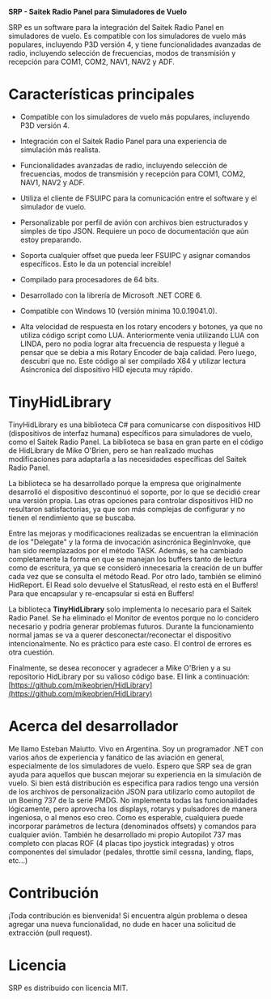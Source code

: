 **SRP - Saitek Radio Panel para Simuladores de Vuelo**
  

SRP es un software para la integración del Saitek Radio Panel en simuladores de vuelo. Es compatible con los simuladores de vuelo más populares, incluyendo P3D versión 4, y tiene funcionalidades avanzadas de radio, incluyendo selección de frecuencias, modos de transmisión y recepción para COM1, COM2, NAV1, NAV2 y ADF.

  

# Características principales

-   Compatible con los simuladores de vuelo más populares, incluyendo P3D versión 4.
    
-   Integración con el Saitek Radio Panel para una experiencia de simulación más realista.
    
-   Funcionalidades avanzadas de radio, incluyendo selección de frecuencias, modos de transmisión y recepción para COM1, COM2, NAV1, NAV2 y ADF.
    
-   Utiliza el cliente de FSUIPC para la comunicación entre el software y el simulador de vuelo.
    
-   Personalizable por perfil de avión con archivos bien estructurados y simples de tipo JSON. Requiere un poco de documentación que aún estoy preparando.
    
-   Soporta cualquier offset que pueda leer FSUIPC y asignar comandos específicos. Esto le da un potencial increible!
    
-   Compilado para procesadores de 64 bits.
    
-   Desarrollado con la librería de Microsoft .NET CORE 6.
    
-   Compatible con Windows 10 (versión mínima 10.0.19041.0).
    
-   Alta velocidad de respuesta en los rotary encoders y botones, ya que no utiliza código script como LUA. Anteriormente venia utilizando LUA con LINDA, pero no podia lograr alta frecuencia de respuesta y llegué a pensar que se debia a mis Rotary Encoder de baja calidad. Pero luego, descubrí que no. Este código al ser compilado X64 y utilizar lectura Asincronica del dispositivo HID ejecuta muy rápido.
    

  

# TinyHidLibrary

TinyHidLibrary es una biblioteca C# para comunicarse con dispositivos HID (dispositivos de interfaz humana) específicos para simuladores de vuelo, como el Saitek Radio Panel. La biblioteca se basa en gran parte en el código de HidLibrary de Mike O'Brien, pero se han realizado muchas modificaciones para adaptarla a las necesidades específicas del Saitek Radio Panel.

La biblioteca se ha desarrollado porque la empresa que originalmente desarrolló el dispositivo descontinuó el soporte, por lo que se decidió crear una versión propia. Las otras opciones para controlar dispositivos HID no resultaron satisfactorias, ya que son más complejas de configurar y no tienen el rendimiento que se buscaba.

Entre las mejoras y modificaciones realizadas se encuentran la eliminación de los "Delegate" y la forma de invocación asincrónica BeginInvoke, que han sido reemplazados por el método TASK. Además, se ha cambiado completamente la forma en que se manejan los buffers tanto de lectura como de escritura, ya que se consideró innecesaria la creación de un buffer cada vez que se consulta el método Read. Por otro lado, también se eliminó HidReport. El Read solo devuelve el StatusRead, el resto está en el Buffers! Para que encapsular y re-encapsular si está en Buffers!

La biblioteca **TinyHidLibrary** solo implementa lo necesario para el Saitek Radio Panel. Se ha eliminado el Monitor de eventos porque no lo concidero necesario y podría generar problemas futuros. Durante la funcionamiento normal jamas se va a querer desconectar/reconectar el dispositivo intencionalmente. No es práctico para este caso. El control de errores es otra cuestión.

Finalmente, se desea reconocer y agradecer a Mike O'Brien y a su repositorio HidLibrary por su valioso código base. El link a continuación: [https://github.com/mikeobrien/HidLibrary](https://github.com/mikeobrien/HidLibrary)


# Acerca del desarrollador

Me llamo Esteban Maiutto. Vivo en Argentina. Soy un programador .NET con varios años de experiencia y fanático de las aviación en general, especialmente de los simuladores de vuelo. Espero que SRP sea de gran ayuda para aquellos que buscan mejorar su experiencia en la simulación de vuelo. Si bien está distribución es especifica para radios tengo una versión de los archivos de personalización JSON para utilizarlo como autopilot de un Boeing 737 de la serie PMDG. No implementa todas las funcionalidades lógicamente, pero aprovecha los displays, rotarys y pulsadores de manera ingeniosa, o al menos eso creo. Como es esperable, cualquiera puede incorporar parámetros de lectura (denominados offsets) y comandos para cualquier avión. También he desarrollado mi propio Autopilot 737 mas completo con placas ROF (4 placas tipo joystick integradas) y otros componentes del simulador (pedales, throttle simil cessna, landing, flaps, etc...)


# Contribución

¡Toda contribución es bienvenida! Si encuentra algún problema o desea agregar una nueva funcionalidad, no dude en hacer una solicitud de extracción (pull request).


# Licencia

SRP es distribuido con licencia MIT.
